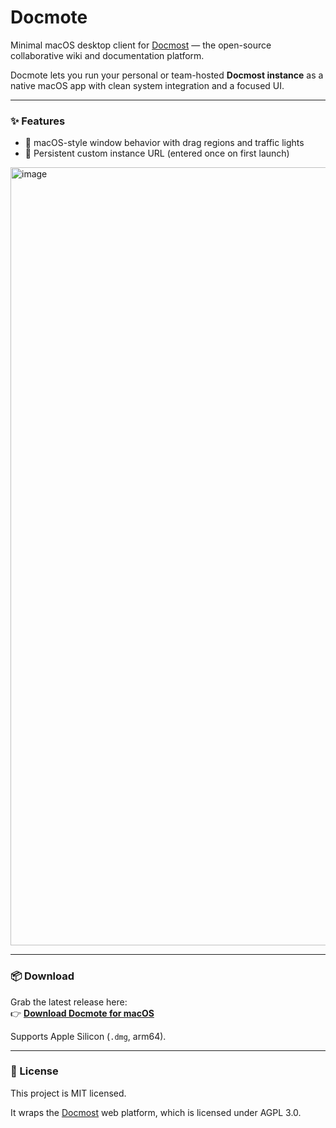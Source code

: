 # Docmote

Minimal macOS desktop client for [Docmost](https://docmost.com) — the open-source collaborative wiki and documentation platform.

Docmote lets you run your personal or team-hosted **Docmost instance** as a native macOS app with clean system integration and a focused UI.

---

### ✨ Features

- 🧭 macOS-style window behavior with drag regions and traffic lights
- 💾 Persistent custom instance URL (entered once on first launch)


<img width="1245" alt="image" src="https://github.com/user-attachments/assets/0c08a259-43ff-4cac-8e40-db59cf42c0f0" />

---

### 📦 Download

Grab the latest release here:  
👉 [**Download Docmote for macOS**](https://github.com/bandundu/docmote/releases/tag/v1.0.0)

Supports Apple Silicon (`.dmg`, arm64).

---

### 📄 License

This project is MIT licensed.

It wraps the [Docmost](https://github.com/docmost/docmost) web platform, which is licensed under AGPL 3.0.
